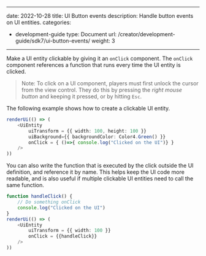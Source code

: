 
---
date: 2022-10-28
title: UI Button events
description: Handle button events on UI entities.
categories:
  - development-guide
type: Document
url: /creator/development-guide/sdk7/ui-button-events/
weight: 3
---


Make a UI entity clickable by giving it an `onClick` component. The `onClick` component references a function that runs every time the UI entity is clicked.


> Note: To click on a UI component, players must first unlock the cursor from the view control. They do this by pressing the _right mouse button_ and keeping it pressed, or by hitting `Esc`.

The following example shows how to create a clickable UI entity. 

```ts
renderUi(() => (
	<UiEntity 
		uiTransform = {{ width: 100, height: 100 }} 
		uiBackground={{ backgroundColor: Color4.Green() }}
		onClick = { ()=>{ console.log("Clicked on the UI")} } 
	/>
))
```

You can also write the function that is executed by the click outside the UI definition, and reference it by name. This helps keep the UI code more readable, and is also useful if multiple clickable UI entities need to call the same function. 

```ts
function handleClick() {
	// Do something onClick
	console.log("Clicked on the UI")
}
renderUi(() => (
	<UiEntity 
		uiTransform = {{ width: 100 }} 
		onClick = {{handleClick}} 
	/>
))
```




<!--

TODO: children of an entity with OnClick aren't clickable too, right?

TODO: is there an euqivalent to isPointerBlocker?

> Tip: If you want to add text over a button, keep in mind that the text needs to have the `isPointerBlocker` property set to `false`, otherwise players might be clicking the text instead of the button.
 -->


